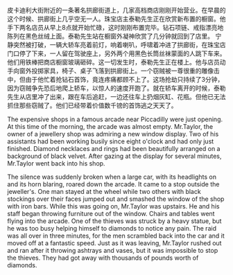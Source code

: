 皮卡迪利大街附近的一条著名拱廊街道上，几家高档商店刚刚开始营业。在早晨的这个时候、拱廊街上几乎空无一人。珠宝店主泰勒先生正在欣赏新布置的橱窗。他手下两名店员从早上8点就开始忙碌，这时刚刚布置完毕。钻石项链、戒指漂亮地陈列在黑色丝绒上面。泰勒先生站在橱窗外凝神欣赏了几分钟就回到了店里。
宁静突然被打破，一辆大轿车亮着前灯，响着喇叭，呼啸着冲进了拱廊街，在珠宝店门口停了下来，一人留在驾驶座上，另外两个用黑色长筒丝袜蒙面的人跳下车来。他们用铁棒把商店橱窗玻璃砸碎。这一切发生时，泰勒先生正在楼上。他与店员动手向窗外投掷家具，椅子、桌子飞落到拱廊街上。一个窃贼被一尊很重的雕像击中，但由于他忙着抢钻石首饰，竟连疼痛都顾不上了。这场抢劫只持续了3分钟，因为窃贼争先恐后地爬上轿车，以惊人的速度开跑了。就在轿车离开的时候，泰勒先生从店里冲了出来，跟在车后追赶，一边还往车上扔烟灰缸、花瓶。但他已无法抓住那些窃贼了。他们已经带着价值数千镑的首饰逃之天天了。

The expensive shops in a famous arcade near Piccadilly were just opening. At this time of the morning, the arcade was almost empty. Mr.Taylor, the owner of a jewellery shop was admiring a new window display. Two of his assistants had been working busily since eight o'clock and had only just finished. Diamond necklaces and rings had been beautifully arranged on a background of black velvet. After gazing at the display for several minutes, Mr.Taylor went back into his shop.

The silence was suddenly broken when a large car, with its headlights on and its horn blaring, roared down the arcade. It came to a stop outside the jeweller's. One man stayed at the wheel while two others with black stockings over their faces jumped out and smashed the window of the shop with iron bars. While this was going on, Mr.Taylor was upstairs. He and his staff began throwing furniture out of the window. Chairs and tables went flying into the arcade. One of the thieves was struck by a heavy statue, but he was too busy helping himself to diamonds to notice any pain. The raid was all over in three minutes, for the men scrambled back into the car and it moved off at a fantastic speed. Just as it was leaving, Mr.Taylor rushed out and ran after it throwing ashtrays and vases, but it was impossible to stop the thieves. They had got away with thousands of pounds worth of diamonds.